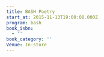 ```yaml
---
title: BASH Poetry
start_at: 2015-11-13T19:00:00.000Z
program: bash
book_isbn:
  - ''
book_category: ''
Venue: In-store
---
```

